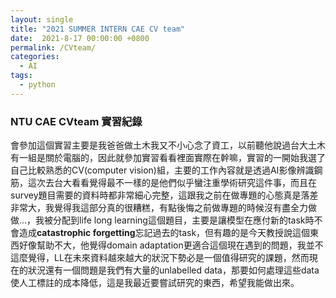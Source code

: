 ```yaml
---
layout: single
title: "2021 SUMMER INTERN CAE CV team"
date:  2021-8-17 00:00:00 +0800
permalink: /CVteam/
categories: 
  - AI
tags:
  - python
---
```


### NTU CAE CVteam 實習紀錄  

會參加這個實習主要是我爸爸做土木我又不小心念了資工，以前聽他說過台大土木有一組是關於電腦的，因此就參加實習看看裡面實際在幹嘛，實習的一開始我選了自己比較熟悉的CV(computer vision)組，主要的工作內容就是透過AI影像辨識鋼筋，這次去台大看看覺得最不一樣的是他們似乎蠻注重學術研究這件事，而且在survey題目需要的資料時都非常細心完整，這跟我之前在做專題的心態真是落差非常大，我覺得我這部分真的很糟糕，有點後悔之前做專題的時候沒有盡全力做做...，我被分配到life long learning這個題目，主要是讓模型在應付新的task時不會造成**catastrophic forgetting**忘記過去的task，但有趣的是今天教授說這個東西好像幫助不大，他覺得domain adaptation更適合這個現在遇到的問題，我並不這麼覺得，LL在未來資料越來越大的狀況下勢必是一個值得研究的課題，然而現在的狀況還有一個問題是我們有大量的unlabelled data，那要如何處理這些data使人工標註的成本降低，這是我最近要嘗試研究的東西，希望我能做出來。   
   
